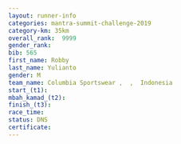 ```yaml
---
layout: runner-info 
categories: mantra-summit-challenge-2019 
category-km: 35km 
overall_rank:  9999
gender_rank: 
bib: 565
first_name: Robby
last_name: Yulianto
gender: M
team_name: Columbia Sportswear ,  ,  Indonesia
start_(t1): 
mbah_kamad_(t2): 
finish_(t3): 
race_time: 
status: DNS
certificate: 
---
```

